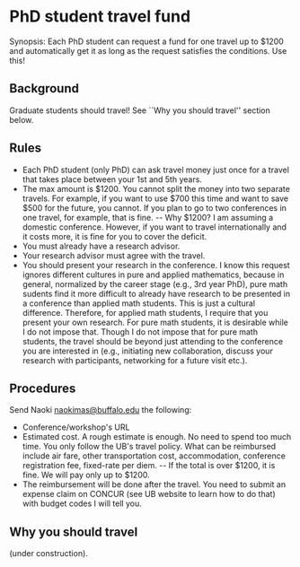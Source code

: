 # PhD student travel fund

Synopsis: Each PhD student can request a fund for one travel up to $1200 and automatically get it as long as the request satisfies the conditions. Use this!

## Background

Graduate students should travel! See ``Why you should travel'' section below.

## Rules

- Each PhD student (only PhD) can ask travel money just once for a travel that takes place between your 1st and 5th years.
- The max amount is $1200. You cannot split the money into two separate travels. For example, if you want to use $700 this time and want to save $500 for the future, you cannot. If you plan to go to two conferences in one travel, for example, that is fine.
  -- Why $1200? I am assuming a domestic conference. However, if you want to travel internationally and it costs more, it is fine for you to cover the deficit.
- You must already have a research advisor.
- Your research advisor must agree with the travel.
- You should present your research in the conference. I know this request ignores different cultures in pure and applied mathematics, because in general, normalized by the career stage (e.g., 3rd year PhD), pure math sudents find it more difficult to already have research to be presented in a conference than applied math students. This is just a cultural difference. Therefore, for applied math students, I require that you present your own research. For pure math students, it is desirable while I do not impose that. Though I do not impose that for pure math students, the travel should be beyond just attending to the conference you are interested in (e.g., initiating new collaboration, discuss your research with participants, networking for a future visit etc.).

## Procedures

Send Naoki <naokimas@buffalo.edu> the following:
- Conference/workshop's URL
- Estimated cost. A rough estimate is enough. No need to spend too much time. You only follow the UB's travel policy. What can be reimbursed include air fare, other transportation cost, accommodation, conference registration fee, fixed-rate per diem.
  -- If the total is over $1200, it is fine. We will pay only up to $1200. 
- The reimbursement will be done after the travel. You need to submit an expense claim on CONCUR (see UB website to learn how to do that) with budget codes I will tell you.

## Why you should travel

(under construction).
